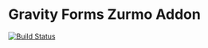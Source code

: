Gravity Forms Zurmo Addon
=========================

[![Build Status](https://travis-ci.org/redata425/gravity-forms-zurmo.png?branch=master)](https://travis-ci.org/redata425/gravity-forms-zurmo)
